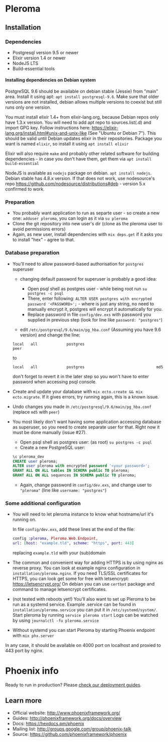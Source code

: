 # Pleroma

## Installation

### Dependencies

* Postgresql version 9.5 or newer
* Elixir version 1.4 or newer
* NodeJS LTS 
* Build-essential tools

#### Installing dependencies on Debian system
PostgreSQL 9.6 should be available on debian stable (Jessie) from "main" area. Install it using apt: `apt install postgresql-9.6`. Make sure that older versions are not installed, debian allows multiple versions to coexist but still runs only one version.

You must install elixir 1.4+ from elixir-lang.org, because Debian repos only have 1.3.x version. You will need to add apt repo to sources.list(.d) and import GPG key. Follow instructions here: https://elixir-lang.org/install.html#unix-and-unix-like (See "Ubuntu or Debian 7"). This should be valid until Debian updates elixir in their repositories. Package you want is named `elixir`, so install it using `apt install elixir`

Elixir will also require `make` and probably other related software for building dependencies - in case you don't have them, get them via `apt install build-essential`

NodeJS is available as `nodejs` package on debian. `apt install nodejs`. Debian stable has 4.8.x version. If that does not work, use nodesource's repo https://github.com/nodesource/distributions#deb - version 5.x confirmed to work.

### Preparation

  * You probably want application to run as separte user - so create a new one: `adduser pleroma`, you can login as it via `su pleroma`
  * Clone the git repository into new user's dir (clone as the pleroma user to avoid permissions errors)
  * Again, as new user, install dependencies with `mix deps.get` if it asks you to install "hex" - agree to that.

### Database preparation

  * You'll need to allow password-based authorisation for `postgres` superuser
     * changing default password for superuser is probably a good idea:
        * Open psql shell as postgres user - while being root run `su postgres -c psql`
        * There, enter following: `ALTER USER postgres with encrypted password '<PASSWORD>';` - where <PASSWORD> is just any string, no need to manually encrypt it, postgres will encrypt it automatically for you.
        * Replace password in file `config/dev.exs` with password you supplied in previous step (look for line like `password: "postgres"`)
     
     * edit `/etc/postgresql/9.6/main/pg_hba.conf` (Assuming you have 9.6 version) and change the line:

     ```
     local   all             postgres                                peer
     ```

     to

     ```
     local   all             postgres                                md5
     ```

     don't forget to revert it in the later step so you won't have to enter password when accessing psql console.
  * Create and update your database with `mix ecto.create && mix ecto.migrate`. If it gives errors, try running again, this is a known issue.
  * Undo changes you made in `/etc/postgresql/9.6/main/pg_hba.conf` (replace `md5` with `peer`)
  * You most likely don't want having some application accessing database as superuser, so you need to create separate user for that. Right now it must be done manually (issue #27).
     * Open psql shell as postgres user: (as root) `su postgres -c psql`
     * Create a new PostgreSQL user: 

     ```sql
     \c pleroma_dev
     CREATE user pleroma;
     ALTER user pleroma with encrypted password '<your password>';
     GRANT ALL ON ALL tables IN SCHEMA public TO pleroma;
     GRANT ALL ON ALL sequences IN SCHEMA public TO pleroma;
     ```

     * Again, change password in `config/dev.exs`, and change user to `"pleroma"` (line like `username: "postgres"`)

### Some additional configuration

  * You will need to let pleroma instance to know what hostname/url it's running on.

    In file `config/dev.exs`, add these lines at the end of the file:

    ```elixir
    config :pleroma, Pleroma.Web.Endpoint,
    url: [host: "example.tld", scheme: "https", port: 443] 
    ```

    replacing `example.tld` with your (sub)domain
    
  * The common and convenient way for adding HTTPS is by using nginx as reverse proxy. You can look at example nginx configuration in `installation/pleroma.nginx`. If you need TLS/SSL certificates for HTTPS, you can look get some for free with letsencrypt: https://letsencrypt.org/
  On debian you can use `certbot` package and command to manage letsencrypt certificates.

  * (not tested with reboots yet!) You'll also want to set up Pleroma to be run as a systemd service. Example .service can be found in `installation/pleroma.service` you can put it in `/etc/systemd/system/`.
  Start pleroma by running `service pleroma start`
  Logs can be watched by using `journalctl -fu pleroma.service`

  * Without systemd you can start Pleroma by starting Phoenix endpoint with `mix phx.server`

In any case, it should be available on 4000 port on localhost and proxied to 443 port by nginx.



# Phoenix info

Ready to run in production? Please [check our deployment guides](http://www.phoenixframework.org/docs/deployment).

## Learn more

  * Official website: http://www.phoenixframework.org/
  * Guides: http://phoenixframework.org/docs/overview
  * Docs: https://hexdocs.pm/phoenix
  * Mailing list: http://groups.google.com/group/phoenix-talk
  * Source: https://github.com/phoenixframework/phoenix
